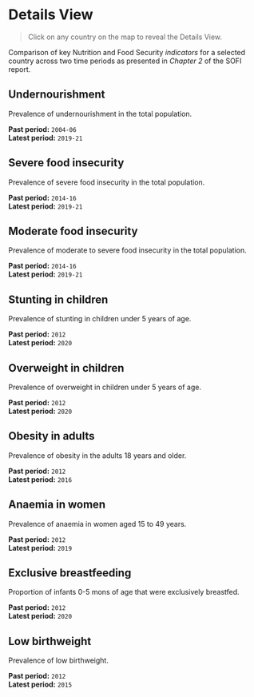 # Details View

> Click on any country on the map to reveal the Details View.

Comparison of key Nutrition and Food Security *indicators* for a 
selected country across two time periods as presented in *Chapter 2* of 
the SOFI report.  

## Undernourishment

Prevalence of undernourishment in the total population.  

**Past period:** `2004-06`  
**Latest period:** `2019-21`  

## Severe food insecurity

Prevalence of severe food insecurity in the total population.  

**Past period:** `2014-16`  
**Latest period:** `2019-21`  

## Moderate food insecurity

Prevalence of moderate to severe food insecurity in the total population.  

**Past period:** `2014-16`  
**Latest period:** `2019-21`  

## Stunting in children

Prevalence of stunting in children under 5 years of age.  

**Past period:** `2012`  
**Latest period:** `2020`  

## Overweight in children

Prevalence of overweight in children under 5 years of age.  

**Past period:** `2012`  
**Latest period:** `2020`  

## Obesity in adults

Prevalence of obesity in the adults 18 years and older.  

**Past period:** `2012`  
**Latest period:** `2016`  

## Anaemia in women

Prevalence of anaemia in women aged 15 to 49 years.  

**Past period:** `2012`  
**Latest period:** `2019`  

## Exclusive breastfeeding

Proportion of infants 0-5 mons of age that were exclusively breastfed.  

**Past period:** `2012`  
**Latest period:** `2020`  

## Low birthweight

Prevalence of low birthweight.  

**Past period:** `2012`  
**Latest period:** `2015`  